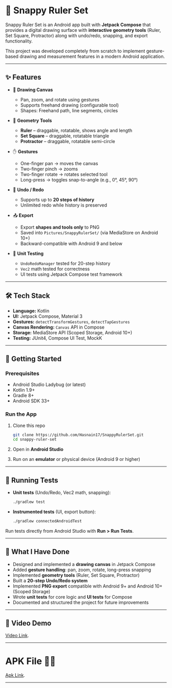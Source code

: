 # 📏 Snappy Ruler Set

Snappy Ruler Set is an Android app built with **Jetpack Compose** that provides a digital drawing surface with **interactive geometry tools** (Ruler, Set Square, Protractor) along with undo/redo, snapping, and export functionality.

This project was developed completely from scratch to implement gesture-based drawing and measurement features in a modern Android application.

---

## ✨ Features

* 🎨 **Drawing Canvas**

  * Pan, zoom, and rotate using gestures
  * Supports freehand drawing (configurable tool)
  * Shapes: Freehand path, line segments, circles

* 📐 **Geometry Tools**

  * **Ruler** – draggable, rotatable, shows angle and length
  * **Set Square** – draggable, rotatable triangle
  * **Protractor** – draggable, rotatable semi-circle

* ✋ **Gestures**

  * One-finger pan → moves the canvas
  * Two-finger pinch → zooms
  * Two-finger rotate → rotates selected tool
  * Long-press → toggles snap-to-angle (e.g., 0°, 45°, 90°)

* 🔄 **Undo / Redo**

  * Supports up to **20 steps of history**
  * Unlimited redo while history is preserved

* 📤 **Export**

  * Export **shapes and tools only** to PNG
  * Saved into `Pictures/SnappyRulerSet/` (via MediaStore on Android 10+)
  * Backward-compatible with Android 9 and below

* 🧪 **Unit Testing**

  * `UndoRedoManager` tested for 20-step history
  * `Vec2` math tested for correctness
  * UI tests using Jetpack Compose test framework

---

## 🛠 Tech Stack

* **Language:** Kotlin
* **UI:** Jetpack Compose, Material 3
* **Gestures:** `detectTransformGestures`, `detectTapGestures`
* **Canvas Rendering:** `Canvas` API in Compose
* **Storage:** MediaStore API (Scoped Storage, Android 10+)
* **Testing:** JUnit4, Compose UI Test, MockK

---


## 🚀 Getting Started

### Prerequisites

* Android Studio Ladybug (or latest)
* Kotlin 1.9+
* Gradle 8+
* Android SDK 33+

### Run the App

1. Clone this repo

   ```bash
   git clone https://github.com/Hasnain17/SnappyRulerSet.git
   cd snappy-ruler-set
   ```
2. Open in **Android Studio**
3. Run on an **emulator** or physical device (Android 9 or higher)

---

## 🧪 Running Tests

* **Unit tests** (Undo/Redo, Vec2 math, snapping):

  ```bash
  ./gradlew test
  ```
* **Instrumented tests** (UI, export button):

  ```bash
  ./gradlew connectedAndroidTest
  ```

Run tests directly from Android Studio with **Run > Run Tests**.

---



## 📖 What I Have Done

* Designed and implemented a **drawing canvas** in Jetpack Compose
* Added **gesture handling**: pan, zoom, rotate, long-press snapping
* Implemented **geometry tools** (Ruler, Set Square, Protractor)
* Built a **20-step Undo/Redo system**
* Implemented **PNG export** compatible with Android 9+ and Android 10+ (Scoped Storage)
* Wrote **unit tests** for core logic and **UI tests** for Compose
* Documented and structured the project for future improvements

---

## 🎥 Video Demo

[Video Link](https://drive.google.com/file/d/1VpRO712QtR5DQv5thcs9PFXOC2dn9AOo/view?usp=sharing).

---

# APK File 📱📲

[Apk Link](https://drive.google.com/file/d/1ZISFY_56qwd9jZ6GjW0VNbNe4_1pwhcM/view?usp=sharing).

---
